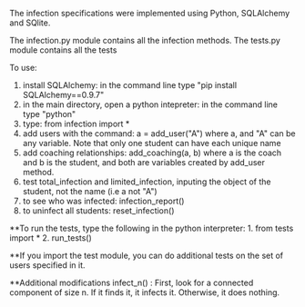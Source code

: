 The infection specifications were implemented using Python, SQLAlchemy and SQlite.

The infection.py module contains all the infection methods.
The tests.py module contains all the tests

To use:
1. install SQLAlchemy: in the command line type "pip install SQLAlchemy==0.9.7"
2. in the main directory, open a python intepreter: in the command line type "python"
3. type: from infection import *
4. add users with the command: a = add_user("A") where a, and "A" can be any variable.
	Note that only one student can have each unique name
5. add coaching relationships: add_coaching(a, b) where a is the coach and b is the student,
	and both are variables created by add_user method.
6. test total_infection and limited_infection, inputing the object of the student, 
	not the name (i.e a not "A")
7. to see who was infected: infection_report()
8. to uninfect all students: reset_infection()

**To run the tests, type the following in the python interpreter: 
	1. from tests import *
	2. run_tests()

**If you import the test module, you can do additional tests on the set of users specified in it.

**Additional modifications
infect_n() : First, look for a connected component of size n. If it finds it, it infects it. 
			 Otherwise, it does nothing.
